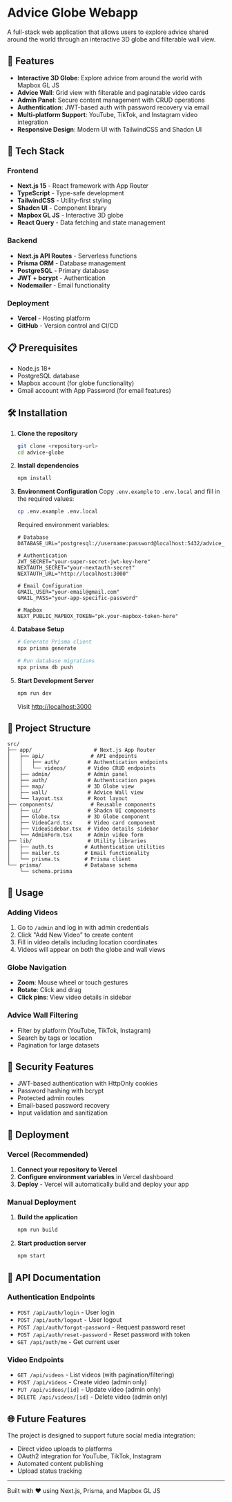 # Advice Globe Webapp

A full-stack web application that allows users to explore advice shared around the world through an interactive 3D globe and filterable wall view.

## 🌟 Features

- **Interactive 3D Globe**: Explore advice from around the world with Mapbox GL JS
- **Advice Wall**: Grid view with filterable and paginatable video cards
- **Admin Panel**: Secure content management with CRUD operations
- **Authentication**: JWT-based auth with password recovery via email
- **Multi-platform Support**: YouTube, TikTok, and Instagram video integration
- **Responsive Design**: Modern UI with TailwindCSS and Shadcn UI

## 🚀 Tech Stack

### Frontend
- **Next.js 15** - React framework with App Router
- **TypeScript** - Type-safe development
- **TailwindCSS** - Utility-first styling
- **Shadcn UI** - Component library
- **Mapbox GL JS** - Interactive 3D globe
- **React Query** - Data fetching and state management

### Backend
- **Next.js API Routes** - Serverless functions
- **Prisma ORM** - Database management
- **PostgreSQL** - Primary database
- **JWT + bcrypt** - Authentication
- **Nodemailer** - Email functionality

### Deployment
- **Vercel** - Hosting platform
- **GitHub** - Version control and CI/CD

## 📋 Prerequisites

- Node.js 18+ 
- PostgreSQL database
- Mapbox account (for globe functionality)
- Gmail account with App Password (for email features)

## 🛠 Installation

1. **Clone the repository**
   ```bash
   git clone <repository-url>
   cd advice-globe
   ```

2. **Install dependencies**
   ```bash
   npm install
   ```

3. **Environment Configuration**
   Copy `.env.example` to `.env.local` and fill in the required values:
   ```bash
   cp .env.example .env.local
   ```

   Required environment variables:
   ```env
   # Database
   DATABASE_URL="postgresql://username:password@localhost:5432/advice_globe"
   
   # Authentication
   JWT_SECRET="your-super-secret-jwt-key-here"
   NEXTAUTH_SECRET="your-nextauth-secret"
   NEXTAUTH_URL="http://localhost:3000"
   
   # Email Configuration
   GMAIL_USER="your-email@gmail.com"
   GMAIL_PASS="your-app-specific-password"
   
   # Mapbox
   NEXT_PUBLIC_MAPBOX_TOKEN="pk.your-mapbox-token-here"
   ```

4. **Database Setup**
   ```bash
   # Generate Prisma client
   npx prisma generate
   
   # Run database migrations
   npx prisma db push
   ```

5. **Start Development Server**
   ```bash
   npm run dev
   ```

   Visit [http://localhost:3000](http://localhost:3000)

## 📁 Project Structure

```
src/
├── app/                    # Next.js App Router
│   ├── api/               # API endpoints
│   │   ├── auth/         # Authentication endpoints
│   │   └── videos/       # Video CRUD endpoints
│   ├── admin/            # Admin panel
│   ├── auth/             # Authentication pages
│   ├── map/              # 3D Globe view
│   ├── wall/             # Advice Wall view
│   └── layout.tsx        # Root layout
├── components/            # Reusable components
│   ├── ui/               # Shadcn UI components
│   ├── Globe.tsx         # 3D Globe component
│   ├── VideoCard.tsx     # Video card component
│   ├── VideoSidebar.tsx  # Video details sidebar
│   └── AdminForm.tsx     # Admin video form
├── lib/                  # Utility libraries
│   ├── auth.ts          # Authentication utilities
│   ├── mailer.ts        # Email functionality
│   └── prisma.ts        # Prisma client
└── prisma/              # Database schema
    └── schema.prisma
```

## 🎯 Usage

### Adding Videos
1. Go to `/admin` and log in with admin credentials
2. Click "Add New Video" to create content
3. Fill in video details including location coordinates
4. Videos will appear on both the globe and wall views

### Globe Navigation
- **Zoom**: Mouse wheel or touch gestures
- **Rotate**: Click and drag
- **Click pins**: View video details in sidebar

### Advice Wall Filtering
- Filter by platform (YouTube, TikTok, Instagram)
- Search by tags or location
- Pagination for large datasets

## 🔐 Security Features

- JWT-based authentication with HttpOnly cookies
- Password hashing with bcrypt
- Protected admin routes
- Email-based password recovery
- Input validation and sanitization

## 🚀 Deployment

### Vercel (Recommended)

1. **Connect your repository to Vercel**
2. **Configure environment variables** in Vercel dashboard
3. **Deploy** - Vercel will automatically build and deploy your app

### Manual Deployment

1. **Build the application**
   ```bash
   npm run build
   ```

2. **Start production server**
   ```bash
   npm start
   ```

## 📝 API Documentation

### Authentication Endpoints
- `POST /api/auth/login` - User login
- `POST /api/auth/logout` - User logout
- `POST /api/auth/forgot-password` - Request password reset
- `POST /api/auth/reset-password` - Reset password with token
- `GET /api/auth/me` - Get current user

### Video Endpoints
- `GET /api/videos` - List videos (with pagination/filtering)
- `POST /api/videos` - Create video (admin only)
- `PUT /api/videos/[id]` - Update video (admin only)
- `DELETE /api/videos/[id]` - Delete video (admin only)

## 🌐 Future Features

The project is designed to support future social media integration:
- Direct video uploads to platforms
- OAuth2 integration for YouTube, TikTok, Instagram
- Automated content publishing
- Upload status tracking

---

Built with ❤️ using Next.js, Prisma, and Mapbox GL JS

